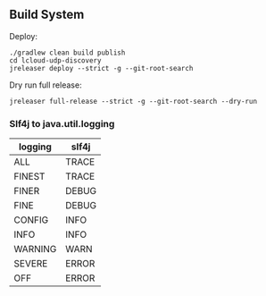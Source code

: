 ## Build System

Deploy:

```shell
./gradlew clean build publish
cd lcloud-udp-discovery
jreleaser deploy --strict -g --git-root-search
```

Dry run full release:

```shell
jreleaser full-release --strict -g --git-root-search --dry-run
```

### Slf4j to java.util.logging

| logging | slf4j |
|---------|-------|
| ALL     | TRACE |
| FINEST  | TRACE |
| FINER   | DEBUG |
| FINE    | DEBUG |
| CONFIG  | INFO  |
| INFO    | INFO  |
| WARNING | WARN  |
| SEVERE  | ERROR |
| OFF     | ERROR |

